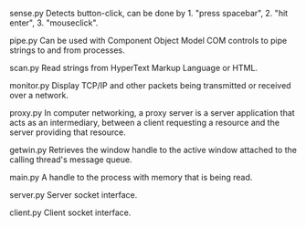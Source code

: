 sense.py     Detects button-click, can be done by 1. "press spacebar", 2. "hit enter", 3. "mouseclick".

pipe.py      Can be used with Component Object Model COM controls to pipe strings to and from processes.

scan.py      Read strings from HyperText Markup Language or HTML.

monitor.py   Display TCP/IP and other packets being transmitted or received over a network.

proxy.py     In computer networking, a proxy server is a server application that acts as an intermediary,
             between a client requesting a resource and the server providing that resource.

getwin.py    Retrieves the window handle to the active window attached to the calling thread's message queue.

main.py      A handle to the process with memory that is being read.

server.py    Server socket interface.

client.py    Client socket interface.
